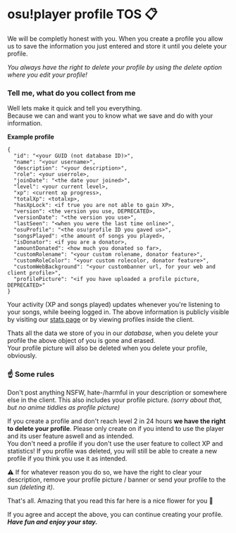 # osu!player profile TOS 📋
We will be completly honest with you. When you create a profile you allow us to save the information you just entered and store it until you delete your profile.

*You always have the right to delete your profile by using the delete option where you edit your profile!*

### Tell me, what do you collect from me 
Well lets make it quick and tell you everything.  
Because we can and want you to know what we save and do with your information.

**Example profile**
```
{
  "id": "<your GUID (not database ID)>",
  "name": "<your username>",
  "description": "<your description>",
  "role": <your userrole>,
  "joinDate": "<the date your joined>",
  "level": <your current level>,
  "xp": <current xp progress>,
  "totalXp": <totalxp>,
  "hasXpLock": <if true you are not able to gain XP>,
  "version": <the version you use, DEPRECATED>,
  "versionDate": "<the version you use>",
  "lastSeen": "<when you were the last time online>",
  "osuProfile": "<the osu!profile ID you gaved us>",
  "songsPlayed": <the amount of songs you played>,
  "isDonator": <if you are a donator>,
  "amountDonated": <how much you donated so far>,
  "customRolename": "<your custom rolename, donator feature>",
  "customRoleColor": "<your custom rolecolor, donator feature>",
  "customWebBackground": "<your custombanner url, for your web and client profile>",
  "profilePicture": "<if you have uploaded a profile picture, DEPRECATED>"
}
```
Your activity (XP and songs played) updates whenever you're listening to your songs, while beeing logged in.
The above information is publicly visible by visiting our [stats page](https://stats.founntain.dev) or by viewing profiles inside the client.

Thats all the data we store of you in our *database*, when you delete your profile the above object of you is gone and erased.  
Your profile picture will also be deleted when you delete your profile, obviously.

### ☝️ Some rules
Don't post anything NSFW, hate-/harmful in your description or somewhere else in the client. This also includes your profile picture. *(sorry about that, but no anime tiddies as profile picture)*  

If you create a profile and don't reach level 2 in 24 hours **we have the right to delete your profile**. Please only create on if you intend to use the player and its user feature aswell and as intended.  
You don't need a profile if you don't use the user feature to collect XP and statistics! If you profile was deleted, you will still be able to create a new profile if you think you use it as intended.

⚠️ If for whatever reason you do so, we have the right to clear your description, remove your profile picture / banner or send your profile to the *sun (deleting it)*.

That's all. Amazing that you read this far here is a nice flower for you 🌺

If you agree and accept the above, you can continue creating your profile.  
***Have fun and enjoy your stay.***
